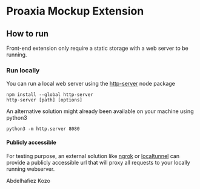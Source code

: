 # Proaxia Mockup Extension


## How to run

Front-end extension only require a static storage with a web server to be running.

### Run locally

You can run a local web server using the [http-server](https://www.npmjs.com/package/http-server) node package
```
npm install --global http-server
http-server [path] [options]
```

An alternative solution might already been available on your machine using python3
```
python3 -m http.server 8080
```

#### Publicly accessible

For testing purpose, an external solution like [ngrok](https://ngrok.com/) or [localtunnel](https://github.com/localtunnel/localtunnel) can provide a publicly accessible url that will proxy all requests to your locally running webserver.



Abdelhafiez Kozo
